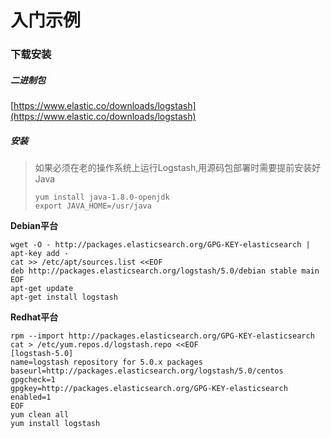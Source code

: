 # 入门示例

### 下载安装

##### 二进制包

[https://www.elastic.co/downloads/logstash](https://www.elastic.co/downloads/logstash)

##### 安装

> 如果必须在老的操作系统上运行Logstash,用源码包部署时需要提前安装好Java
>
> ```
> yum install java-1.8.0-openjdk
> export JAVA_HOME=/usr/java
> ```

**Debian平台**

```
wget -O - http://packages.elasticsearch.org/GPG-KEY-elasticsearch | apt-key add -
cat >> /etc/apt/sources.list <<EOF
deb http://packages.elasticsearch.org/logstash/5.0/debian stable main
EOF
apt-get update
apt-get install logstash
```

**Redhat平台**

```
rpm --import http://packages.elasticsearch.org/GPG-KEY-elasticsearch
cat > /etc/yum.repos.d/logstash.repo <<EOF
[logstash-5.0]
name=logstash repository for 5.0.x packages
baseurl=http://packages.elasticsearch.org/logstash/5.0/centos
gpgcheck=1
gpgkey=http://packages.elasticsearch.org/GPG-KEY-elasticsearch
enabled=1
EOF
yum clean all
yum install logstash
```



